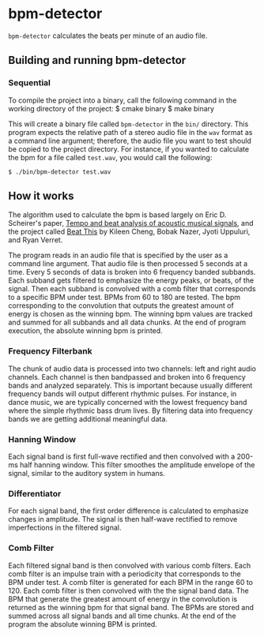 # bpm-detector

`bpm-detector` calculates the beats per minute of an audio file.

## Building and running bpm-detector

### Sequential

To compile the project into a binary, call the following command in the working directory of the project:
    $ cmake binary
    $ make binary

This will create a binary file called `bpm-detector` in the `bin/` directory. This program expects the relative path of a stereo audio file in the `wav` format as a command line argument; therefore, the audio file you want to test should be copied to the project directory. For instance, if you wanted to calculate the bpm for a file called `test.wav`, you would call the following:

    $ ./bin/bpm-detector test.wav

## How it works

The algorithm used to calculate the bpm is based largely on Eric D. Scheirer's paper, [Tempo and beat analysis of acoustic musical signals](http://www.iro.umontreal.ca/~pift6080/H09/documents/papers/scheirer_jasa.pdf), and the project called [Beat This](https://www.clear.rice.edu/elec301/Projects01/beat_sync/index.html) by Kileen Cheng, Bobak Nazer, Jyoti Uppuluri, and Ryan Verret.

The program reads in an audio file that is specified by the user as a command line argument. That audio file is then processed 5 seconds at a time. Every 5 seconds of data is broken into 6 frequency banded subbands. Each subband gets filtered to emphasize the energy peaks, or beats, of the signal. Then each subband is convolved with a comb filter that corresponds to a specific BPM under test. BPMs from 60 to 180 are tested. The bpm corresponding to the convolution that outputs the greatest amount of energy is chosen as the winning bpm. The winning bpm values are tracked and summed for all subbands and all data chunks. At the end of program execution, the absolute winning bpm is printed.

### Frequency Filterbank

The chunk of audio data is processed into two channels: left and right audio channels. Each channel is then bandpassed and broken into 6 frequency bands and analyzed separately. This is important because usually different frequency bands will output different rhythmic pulses. For instance, in dance music, we are typically concerned with the lowest frequency band where the simple rhythmic bass drum lives. By filtering data into frequency bands we are getting additional meaningful data.

### Hanning Window

Each signal band is first full-wave rectified and then convolved with a 200-ms half hanning window. This filter smoothes the amplitude envelope of the signal, similar to the auditory system in humans.

### Differentiator

For each signal band, the first order difference is calculated to emphasize changes in amplitude. The signal is then half-wave rectified to remove imperfections in the filtered signal.

### Comb Filter

Each filtered signal band is then convolved with various comb filters. Each comb filter is an impulse train with a periodicity that corresponds to the BPM under test. A comb filter is generated for each BPM in the range 60 to 120. Each comb filter is then convolved with the the signal band data. The BPM that generate the greatest amount of energy in the convolution is returned as the winning bpm for that signal band. The BPMs are stored and summed across all signal bands and all time chunks. At the end of the program the absolute winning BPM is printed.



